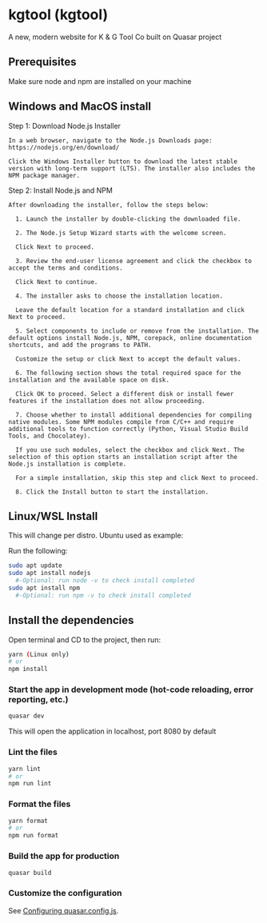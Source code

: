 # kgtool (kgtool)

A new, modern website for K & G Tool Co built on Quasar project

## Prerequisites

Make sure node and npm are installed on your machine

## Windows and MacOS install

Step 1: Download Node.js Installer

    In a web browser, navigate to the Node.js Downloads page: https://nodejs.org/en/download/

    Click the Windows Installer button to download the latest stable version with long-term support (LTS). The installer also includes the NPM package manager.

Step 2: Install Node.js and NPM

    After downloading the installer, follow the steps below:

      1. Launch the installer by double-clicking the downloaded file.

      2. The Node.js Setup Wizard starts with the welcome screen.

      Click Next to proceed.

      3. Review the end-user license agreement and click the checkbox to accept the terms and conditions.

      Click Next to continue.

      4. The installer asks to choose the installation location.

      Leave the default location for a standard installation and click Next to proceed.

      5. Select components to include or remove from the installation. The default options install Node.js, NPM, corepack, online documentation shortcuts, and add the programs to PATH.

      Customize the setup or click Next to accept the default values.

      6. The following section shows the total required space for the installation and the available space on disk.

      Click OK to proceed. Select a different disk or install fewer features if the installation does not allow proceeding.

      7. Choose whether to install additional dependencies for compiling native modules. Some NPM modules compile from C/C++ and require additional tools to function correctly (Python, Visual Studio Build Tools, and Chocolatey).

      If you use such modules, select the checkbox and click Next. The selection of this option starts an installation script after the Node.js installation is complete.

      For a simple installation, skip this step and click Next to proceed.

      8. Click the Install button to start the installation.

## Linux/WSL Install

This will change per distro. Ubuntu used as example:

Run the following:

```bash
sudo apt update
sudo apt install nodejs
  #-Optional: run node -v to check install completed
sudo apt install npm
  #-Optional: run npm -v to check install completed
```

## Install the dependencies

Open terminal and CD to the project, then run:

```bash
yarn (Linux only)
# or
npm install
```

### Start the app in development mode (hot-code reloading, error reporting, etc.)

```bash
quasar dev
```

This will open the application in localhost, port 8080 by default

### Lint the files

```bash
yarn lint
# or
npm run lint
```

### Format the files

```bash
yarn format
# or
npm run format
```

### Build the app for production

```bash
quasar build
```

### Customize the configuration

See [Configuring quasar.config.js](https://v2.quasar.dev/quasar-cli-vite/quasar-config-js).
